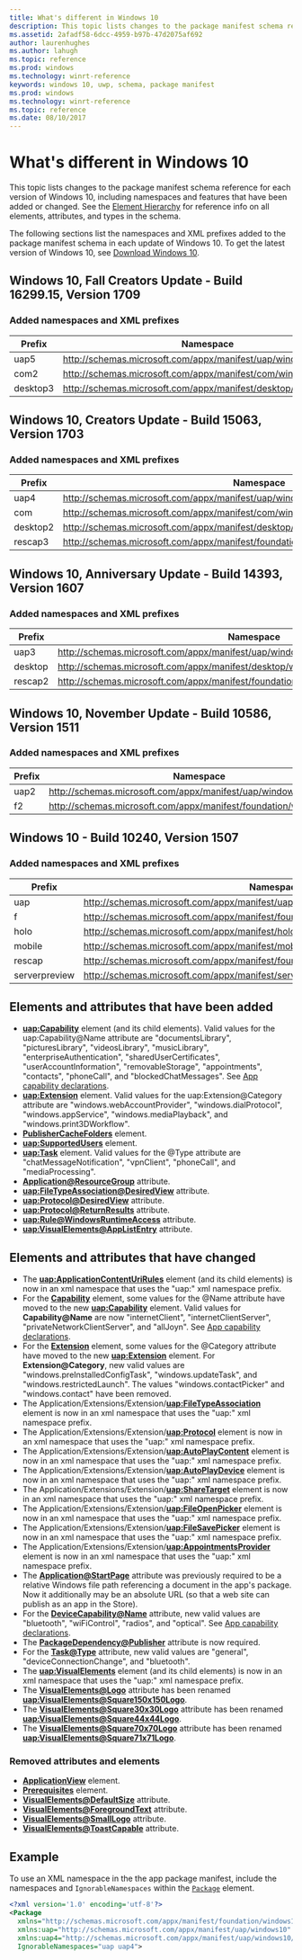 ```yaml
---
title: What's different in Windows 10
description: This topic lists changes to the package manifest schema reference for each version of Windows 10, including namespaces and features that have been added or changed.
ms.assetid: 2afadf58-6dcc-4959-b97b-47d2075af692
author: laurenhughes
ms.author: lahugh
ms.topic: reference
ms.prod: windows
ms.technology: winrt-reference
keywords: windows 10, uwp, schema, package manifest
ms.prod: windows
ms.technology: winrt-reference
ms.topic: reference
ms.date: 08/10/2017
---
```


# What's different in Windows 10

This topic lists changes to the package manifest schema reference for each version of Windows 10, including namespaces and features that have been added or changed. See the [Element Hierarchy](root-elements.md) for reference info on all elements, attributes, and types in the schema.

The following sections list the namespaces and XML prefixes added to the package manifest schema in each update of Windows 10. To get the latest version of Windows 10, see [Download Windows 10](https://www.microsoft.com/software-download/windows10).

## Windows 10, Fall Creators Update - Build 16299.15, Version 1709
### Added namespaces and XML prefixes 
| Prefix   | Namespace | 
|----------|-----------|
| uap5     | http://schemas.microsoft.com/appx/manifest/uap/windows10/5 |
| com2     | http://schemas.microsoft.com/appx/manifest/com/windows10/2 |
| desktop3 | http://schemas.microsoft.com/appx/manifest/desktop/windows10/3 |


## Windows 10, Creators Update - Build 15063, Version 1703
### Added namespaces and XML prefixes 
| Prefix   | Namespace | 
|----------|-----------|
| uap4     | http://schemas.microsoft.com/appx/manifest/uap/windows10/4 |
| com      | http://schemas.microsoft.com/appx/manifest/com/windows10 |
| desktop2 | http://schemas.microsoft.com/appx/manifest/desktop/windows10/2 |
| rescap3  | http://schemas.microsoft.com/appx/manifest/foundation/windows10/restrictedcapabilities/3 |


## Windows 10, Anniversary Update - Build 14393, Version 1607
### Added namespaces and XML prefixes 
| Prefix  | Namespace | 
|---------|-----------|
| uap3    | http://schemas.microsoft.com/appx/manifest/uap/windows10/3 |
| desktop | http://schemas.microsoft.com/appx/manifest/desktop/windows10 |
| rescap2 | http://schemas.microsoft.com/appx/manifest/foundation/windows10/restrictedcapabilities/2 |

## Windows 10, November Update - Build 10586, Version 1511
### Added namespaces and XML prefixes 
| Prefix   | Namespace | 
|----------|-----------|
| uap2     | http://schemas.microsoft.com/appx/manifest/uap/windows10/2 |
| f2       | http://schemas.microsoft.com/appx/manifest/foundation/windows10/2 |


## Windows 10 - Build 10240, Version 1507
### Added namespaces and XML prefixes 
| Prefix        | Namespace | 
|---------------|-----------|
| uap           | http://schemas.microsoft.com/appx/manifest/uap/windows10 |
| f             | http://schemas.microsoft.com/appx/manifest/foundation/windows10 |
| holo          | http://schemas.microsoft.com/appx/manifest/holographic/windows10 |
| mobile        | http://schemas.microsoft.com/appx/manifest/mobile/windows10 |
| rescap        | http://schemas.microsoft.com/appx/manifest/foundation/windows10/restrictedcapabilities |
| serverpreview | http://schemas.microsoft.com/appx/manifest/serverpreview/windows10 |  


## Elements and attributes that have been added

-   [**uap:Capability**](element-uap-capability.md) element (and its child elements). Valid values for the uap:Capability@Name attribute are "documentsLibrary", "picturesLibrary", "videosLibrary", "musicLibrary", "enterpriseAuthentication", "sharedUserCertificates", "userAccountInformation", "removableStorage", "appointments", "contacts", "phoneCall", and "blockedChatMessages". See [App capability declarations](https://docs.microsoft.com/windows/uwp/packaging/app-capability-declarations).
-   [**uap:Extension**](element-uap-extension.md) element. Valid values for the uap:Extension@Category attribute are "windows.webAccountProvider", "windows.dialProtocol", "windows.appService", "windows.mediaPlayback", and "windows.print3DWorkflow".
-   [**PublisherCacheFolders**](element-publishercachefolders.md) element.
-   [**uap:SupportedUsers**](element-uap-supportedusers.md) element.
-   [**uap:Task**](element-uap-task.md) element. Valid values for the @Type attribute are "chatMessageNotification", "vpnClient", "phoneCall", and "mediaProcessing".
-   [**Application@ResourceGroup**](element-application.md) attribute.
-   [**uap:FileTypeAssociation@DesiredView**](element-uap-filetypeassociation.md) attribute.
-   [**uap:Protocol@DesiredView**](element-uap-protocol.md) attribute.
-   [**uap:Protocol@ReturnResults**](element-uap-protocol.md) attribute.
-   [**uap:Rule@WindowsRuntimeAccess**](element-uap-rule.md) attribute.
-   [**uap:VisualElements@AppListEntry**](element-uap-visualelements.md) attribute.

## Elements and attributes that have changed
-   The [**uap:ApplicationContentUriRules**](element-uap-applicationcontenturirules.md) element (and its child elements) is now in an xml namespace that uses the "uap:" xml namespace prefix.
-   For the [**Capability**](element-capability.md) element, some values for the @Name attribute have moved to the new [**uap:Capability**](element-uap-capability.md) element. Valid values for **Capability@Name** are now "internetClient", "internetClientServer", "privateNetworkClientServer", and "allJoyn". See [App capability declarations](https://msdn.microsoft.com/library/windows/apps/hh464936).
-   For the [**Extension**](element-1-extension.md) element, some values for the @Category attribute have moved to the new [**uap:Extension**](element-uap-extension.md) element. For **Extension@Category**, new valid values are "windows.preInstalledConfigTask", "windows.updateTask", and "windows.restrictedLaunch". The values "windows.contactPicker" and "windows.contact" have been removed.
-   The Application/Extensions/Extension/[**uap:FileTypeAssociation**](element-uap-filetypeassociation.md) element is now in an xml namespace that uses the "uap:" xml namespace prefix.
-   The Application/Extensions/Extension/[**uap:Protocol**](element-uap-protocol.md) element is now in an xml namespace that uses the "uap:" xml namespace prefix.
-   The Application/Extensions/Extension/[**uap:AutoPlayContent**](element-uap-autoplaycontent.md) element is now in an xml namespace that uses the "uap:" xml namespace prefix.
-   The Application/Extensions/Extension/[**uap:AutoPlayDevice**](element-uap-autoplaydevice.md) element is now in an xml namespace that uses the "uap:" xml namespace prefix.
-   The Application/Extensions/Extension/[**uap:ShareTarget**](element-uap-sharetarget.md) element is now in an xml namespace that uses the "uap:" xml namespace prefix.
-   The Application/Extensions/Extension/[**uap:FileOpenPicker**](element-uap-fileopenpicker.md) element is now in an xml namespace that uses the "uap:" xml namespace prefix.
-   The Application/Extensions/Extension/[**uap:FileSavePicker**](element-uap-filesavepicker.md) element is now in an xml namespace that uses the "uap:" xml namespace prefix.
-   The Application/Extensions/Extension/[**uap:AppointmentsProvider**](element-uap-appointmentsprovider.md) element is now in an xml namespace that uses the "uap:" xml namespace prefix.
-   The [**Application@StartPage**](element-application.md) attribute was previously required to be a relative Windows file path referencing a document in the app's package. Now it additionally may be an absolute URL (so that a web site can publish as an app in the Store).
-   For the [**DeviceCapability@Name**](element-devicecapability.md) attribute, new valid values are "bluetooth", "wiFiControl", "radios", and "optical". See [App capability declarations](https://msdn.microsoft.com/library/windows/apps/hh464936).
-   The [**PackageDependency@Publisher**](element-packagedependency.md) attribute is now required.
-   For the [**Task@Type**](element-task.md) attribute, new valid values are "general", "deviceConnectionChange", and "bluetooth".
-   The [**uap:VisualElements**](element-uap-visualelements.md) element (and its child elements) is now in an xml namespace that uses the "uap:" xml namespace prefix.
-   The [**VisualElements@Logo**](https://msdn.microsoft.com/library/windows/apps/dn423310) attribute has been renamed [**uap:VisualElements@Square150x150Logo**](element-uap-visualelements.md).
-   The [**VisualElements@Square30x30Logo**](https://msdn.microsoft.com/library/windows/apps/dn423310) attribute has been renamed [**uap:VisualElements@Square44x44Logo**](element-uap-visualelements.md).
-   The [**VisualElements@Square70x70Logo**](https://msdn.microsoft.com/library/windows/apps/dn423310) attribute has been renamed [**uap:VisualElements@Square71x71Logo**](element-uap-visualelements.md).

### Removed attributes and elements 
-   [**ApplicationView**](https://msdn.microsoft.com/library/windows/apps/dn391667) element.
-   [**Prerequisites**](https://msdn.microsoft.com/library/windows/apps/dn423292) element.
-   [**VisualElements@DefaultSize**](https://msdn.microsoft.com/library/windows/apps/dn423310) attribute.
-   [**VisualElements@ForegroundText**](https://msdn.microsoft.com/library/windows/apps/dn423310) attribute.
-   [**VisualElements@SmallLogo**](https://msdn.microsoft.com/library/windows/apps/dn423310) attribute.
-   [**VisualElements@ToastCapable**](https://msdn.microsoft.com/library/windows/apps/dn423310) attribute.





## Example

To use an XML namespace in the the app package manifest, include the namespaces and `IgnorableNamespaces` within the [`Package`](https://docs.microsoft.com/uwp/schemas/appxpackage/uapmanifestschema/element-package) element.

```xml
<?xml version='1.0' encoding='utf-8'?>
<Package
  xmlns="http://schemas.microsoft.com/appx/manifest/foundation/windows10"
  xmlns:uap="http://schemas.microsoft.com/appx/manifest/uap/windows10"
  xmlns:uap4="http://schemas.microsoft.com/appx/manifest/uap/windows10/4"
  IgnorableNamespaces="uap uap4">
```